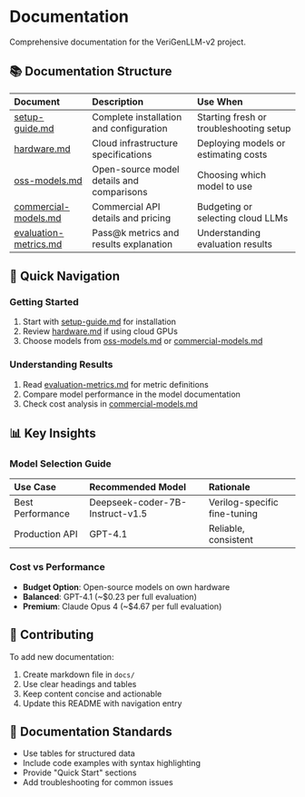 # Documentation

Comprehensive documentation for the VeriGenLLM-v2 project.

## 📚 Documentation Structure

| Document                                         | Description                               | Use When                                |
| :----------------------------------------------- | :---------------------------------------- | :-------------------------------------- |
| [setup-guide.md](./setup-guide.md)               | Complete installation and configuration   | Starting fresh or troubleshooting setup |
| [hardware.md](./hardware.md)                     | Cloud infrastructure specifications       | Deploying models or estimating costs    |
| [oss-models.md](./oss-models.md)                 | Open-source model details and comparisons | Choosing which model to use             |
| [commercial-models.md](./commercial-models.md)   | Commercial API details and pricing        | Budgeting or selecting cloud LLMs       |
| [evaluation-metrics.md](./evaluation-metrics.md) | Pass@k metrics and results explanation    | Understanding evaluation results        |

## 🚀 Quick Navigation

### Getting Started

1. Start with [setup-guide.md](./setup-guide.md) for installation
2. Review [hardware.md](./hardware.md) if using cloud GPUs
3. Choose models from [oss-models.md](./oss-models.md) or [commercial-models.md](./commercial-models.md)

### Understanding Results

1. Read [evaluation-metrics.md](./evaluation-metrics.md) for metric definitions
2. Compare model performance in the model documentation
3. Check cost analysis in [commercial-models.md](./commercial-models.md)

## 📊 Key Insights

### Model Selection Guide

| Use Case         | Recommended Model               | Rationale                    |
| :--------------- | :------------------------------ | :--------------------------- |
| Best Performance | Deepseek-coder-7B-Instruct-v1.5 | Verilog-specific fine-tuning |
| Production API   | GPT-4.1                         | Reliable, consistent         |

### Cost vs Performance

- **Budget Option**: Open-source models on own hardware
- **Balanced**: GPT-4.1 (~$0.23 per full evaluation)
- **Premium**: Claude Opus 4 (~$4.67 per full evaluation)

## 🔧 Contributing

To add new documentation:

1. Create markdown file in `docs/`
2. Use clear headings and tables
3. Keep content concise and actionable
4. Update this README with navigation entry

## 📝 Documentation Standards

- Use tables for structured data
- Include code examples with syntax highlighting
- Provide "Quick Start" sections
- Add troubleshooting for common issues
